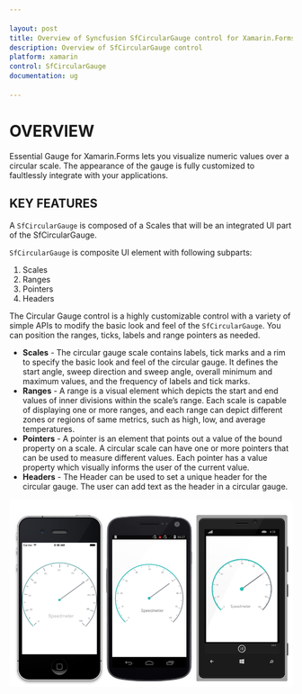 ```yaml
---

layout: post
title: Overview of Syncfusion SfCircularGauge control for Xamarin.Forms
description: Overview of SfCircularGauge control
platform: xamarin
control: SfCircularGauge
documentation: ug

---
```


# OVERVIEW

Essential Gauge for Xamarin.Forms lets you visualize numeric values over a circular scale. The appearance of the gauge is fully customized to faultlessly integrate with your applications.

## KEY FEATURES

A `SfCircularGauge` is composed of a Scales that will be an integrated UI part of the SfCircularGauge.

`SfCircularGauge` is composite UI element with following subparts:

1. Scales
2. Ranges
3. Pointers
4. Headers

The Circular Gauge control is a highly customizable control with a variety of simple APIs to modify the basic look and feel of the `SfCircularGauge`. You can position the ranges, ticks, labels and range pointers as needed.

* **Scales** - The circular gauge scale contains labels, tick marks and a rim to specify the basic look and feel of the circular gauge. It defines the start angle, sweep direction and sweep angle, overall minimum and maximum values, and the frequency of labels and tick marks.
* **Ranges** - A range is a visual element which depicts the start and end values of inner divisions within the scale’s range. Each scale is capable of displaying one or more ranges, and each range can depict different zones or regions of same metrics, such as high, low, and average temperatures.
* **Pointers** - A pointer is an element that points out a value of the bound property on a scale. A circular scale can have one or more pointers that can be used to measure different values. Each pointer has a value property which visually informs the user of the current value.
* **Headers** - The Header can be used to set a unique header for the circular gauge. The user can add text as the header in a circular gauge.

![](overview_images/overview.png)